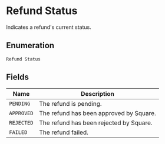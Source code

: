 
# Refund Status

Indicates a refund's current status.

## Enumeration

`Refund Status`

## Fields

| Name | Description |
|  --- | --- |
| `PENDING` | The refund is pending. |
| `APPROVED` | The refund has been approved by Square. |
| `REJECTED` | The refund has been rejected by Square. |
| `FAILED` | The refund failed. |

